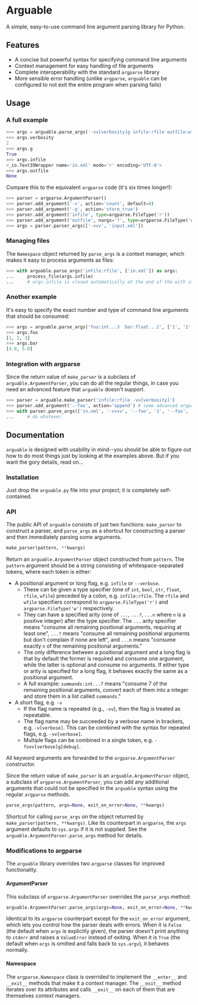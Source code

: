 # Arguable

A simple, easy-to-use command line argument parsing library for Python.

## Features

- A concise but powerful syntax for specifying command line arguments
- Context management for easy handling of file arguments
- Complete interoperability with the standard `argparse` library
- More sensible error handling (unlike `argparse`, `arguable` can be configured to not exit the entire program when parsing fails)

## Usage

### A full example

```python
>>> args = arguable.parse_args('-vv[verbosity]g infile:rfile outfile:wfile?', ['-vv', '-g', 'in.xml'])
>>> args.verbosity
2
>>> args.g
True
>>> args.infile
<_io.TextIOWrapper name='in.xml' mode='r' encoding='UTF-8'>
>>> args.outfile
None
```

Compare this to the equivalent `argparse` code (it's six times longer!):

```python
>>> parser = argparse.ArgumentParser()
>>> parser.add_argument('-v', action='count', default=0)
>>> parser.add_argument('-g', action='store_true')
>>> parser.add_argument('infile', type=argparse.FileType('r'))
>>> parser.add_argument('outfile', nargs='?', type=argparse.FileType('w'))
>>> args = parser.parser_args(['-vvv', 'input.xml'])
```

### Managing files

The `Namespace` object returned by `parse_args` is a context manager, which makes it easy to process arguments as files:

```python
>>> with arguable.parse_args('infile:rfile', ['in.xml']) as args:
...     process_file(args.infile)
...     # args.infile is closed automatically at the end of the with statement
```

### Another example

It's easy to specify the exact number and type of command line arguments that should be consumed:

```python
>>> args = arguable.parse_args('foo:int...3  bar:float...2', ['1', '2', '3', '4', '5'])
>>> args.foo
[1, 2, 3]
>>> args.bar
[4.0, 5.0]
```

### Integration with argparse

Since the return value of `make_parser` is a subclass of `arguable.ArgumentParser`, you can do all the regular things, in case you need an advanced feature that `arguable` doesn't support.

```python
>>> parser = arguable.make_parser('infile:rfile -vv[verbosity]')
>>> parser.add_argument('--foo', action='append') # some advanced argparse functionality
>>> with parser.parse_args(['in.xml', '-vvvv', '--foo', '1', '--foo', '2']) as args:
...     # do whatever
```

## Documentation

`arguable` is designed with usability in mind--you should be able to figure out how to do most things just by looking at the examples above. But if you want the gory details, read on...

### Installation

Just drop the `arguable.py` file into your project; it is completely self-contained.

### API

The public API of `arguable` consists of just two functions: `make_parser` to construct a parser, and `parse_args` as a shortcut for constructing a parser and then immediately parsing some arguments.

```python
make_parser(pattern, **kwargs)
```

Return an `arguable.ArgumentParser` object constructed from `pattern`.  The `pattern` argument should be a string consisting of whitespace-separated tokens, where each token is either:

- A positional argument or long flag, e.g. `infile` or `--verbose`. 
  - These can be given a type specifier (one of `int`, `bool`, `str`, `float`, `rfile`, `wfile`) preceded by a colon, e.g. `infile:rfile`. The `rfile` and `wfile` specifiers correspond to `argparse.FileType('r')` and `argparse.FileType('w')` respectively.
  - They can have a specified arity (one of `...`,  `...?`, `...n` where `n` is a positive integer) after the type specifier. The `...` arity specifier means "consume all remaining positional arguments, requiring at least one", `...?` means "consume all remaining positional arguments but don't complain if none are left", and `...n` means "consume exactly `n` of the remaining positional arguments."
  - The only difference between a positional argument and a long flag is that by default the former is required and consume one argument, while the latter is optional and consume no arguments. If either type or arity is specified for a long flag, it behaves exactly the same as a positional argument.
  - A full example: `summands:int...7` means "consume 7 of the remaining positional arguments, convert each of them into a integer and store them in a list called `summands`."
- A short flag, e.g. `-v`
  - If the flag name is repeated (e.g., `-vv`), then the flag is treated as repeatable.
  - The flag name may be succeeded by a verbose name in brackets, e.g. `-v[verbose]`. This can be combined with the syntax for repeated flags, e.g. `-vv[verbose]`.
  - Multiple flags can be combined in a single token, e.g. `-fovv[verbose]g[debug]`.

All keyword arguments are forwarded to the `argparse.ArgumentParser` constructor.

Since the return value of `make_parser` is an `arguable.ArgumentParser` object, a subclass of `argparse.ArgumentParser`, you can add any additional arguments that could not be specified in the `arguable` syntax using the regular `argparse` methods.

```python
parse_args(pattern, args=None, exit_on_error=None, **kwargs)
```

Shortcut for calling `parse_args` on the object returned by `make_parser(pattern, **kwargs)`. Like its counterpart in `argparse`, the `args` argument defaults to `sys.argv` if it is not supplied. See the `arguable.ArgumentParser.parse_args` method for details.

### Modifications to argparse

The `arguable` library overrides two `argparse` classes for improved functionality.

#### ArgumentParser

This subclass of `argparse.ArgumentParser` overrides the `parse_args` method:

```python
arguable.ArgumentParser.parse_args(args=None, exit_on_error=None, **kwargs)
```

Identical to its `argparse` counterpart except for the `exit_on_error` argument, which lets you control how the parser deals with errors. When it is `False` (the default when `args` is explicitly given), the parser doesn't print anything to `stderr` and raises a `ValueError` instead of exiting. When it is `True` (the default when `args` is omitted and falls back to `sys.argv`), it behaves normally.

#### Namespace

The `argparse.Namespace` class is overrided to implement the `__enter__` and `__exit__` methods that make it a context manager. The `__exit__` method iterates over its attributes and calls `__exit__` on each of them that are themselves context managers.